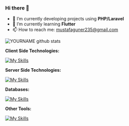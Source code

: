 ### Hi there 👋

- 🔭 I’m currently developing projects using **PHP/Laravel**
- 🌱 I’m currently learning **Flutter**
- 📫 How to reach me: mustafaguner235@gmail.com

![YOURNAME github stats](https://github-readme-stats.vercel.app/api?username=mustafa-guner&show_icons=true&hide_border=false)


**Client Side Technologies:**

[![My Skills](https://skillicons.dev/icons?i=js,html,css,bootstrap,react,vuejs,jquery)](https://skillicons.dev)

**Server Side Technologies:**

[![My Skills](https://skillicons.dev/icons?i=laravel,php,nodejs,expressjs)](https://skillicons.dev)

**Databases:**

[![My Skills](https://skillicons.dev/icons?i=mysql,mongodb)](https://skillicons.dev)

**Other Tools:**

[![My Skills](https://skillicons.dev/icons?i=postman,gitlab,git)](https://skillicons.dev)

